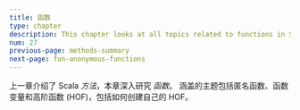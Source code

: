 ```yaml
---
title: 函数
type: chapter
description: This chapter looks at all topics related to functions in Scala 3.
num: 27
previous-page: methods-summary
next-page: fun-anonymous-functions
---
```


上一章介绍了 Scala *方法*，本章深入研究 *函数*。
涵盖的主题包括匿名函数、函数变量和高阶函数 (HOF)，包括如何创建自己的 HOF。
